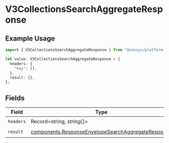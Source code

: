 # V3CollectionsSearchAggregateResponse

## Example Usage

```typescript
import { V3CollectionsSearchAggregateResponse } from "@censys/platform-sdk/models/operations";

let value: V3CollectionsSearchAggregateResponse = {
  headers: {
    "key": [],
  },
  result: {},
};
```

## Fields

| Field                                                                                                                    | Type                                                                                                                     | Required                                                                                                                 | Description                                                                                                              |
| ------------------------------------------------------------------------------------------------------------------------ | ------------------------------------------------------------------------------------------------------------------------ | ------------------------------------------------------------------------------------------------------------------------ | ------------------------------------------------------------------------------------------------------------------------ |
| `headers`                                                                                                                | Record<string, *string*[]>                                                                                               | :heavy_check_mark:                                                                                                       | N/A                                                                                                                      |
| `result`                                                                                                                 | [components.ResponseEnvelopeSearchAggregateResponse](../../models/components/responseenvelopesearchaggregateresponse.md) | :heavy_check_mark:                                                                                                       | N/A                                                                                                                      |